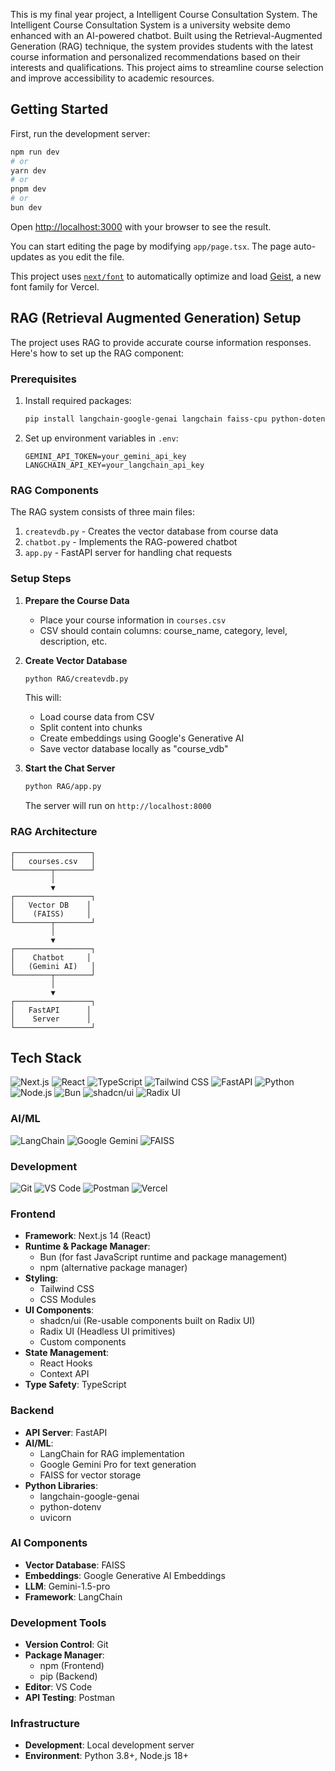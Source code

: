 This is my final year project, a Intelligent Course Consultation System. The Intelligent Course Consultation System is a university website demo enhanced with an AI-powered chatbot. Built using the Retrieval-Augmented Generation (RAG) technique, the system provides students with the latest course information and personalized recommendations based on their interests and qualifications. This project aims to streamline course selection and improve accessibility to academic resources.

## Getting Started

First, run the development server:

```bash
npm run dev
# or
yarn dev
# or
pnpm dev
# or
bun dev
```

Open [http://localhost:3000](http://localhost:3000) with your browser to see the result.

You can start editing the page by modifying `app/page.tsx`. The page auto-updates as you edit the file.

This project uses [`next/font`](https://nextjs.org/docs/app/building-your-application/optimizing/fonts) to automatically optimize and load [Geist](https://vercel.com/font), a new font family for Vercel.

## RAG (Retrieval Augmented Generation) Setup

The project uses RAG to provide accurate course information responses. Here's how to set up the RAG component:

### Prerequisites

1. Install required packages:
   ```bash
   pip install langchain-google-genai langchain faiss-cpu python-dotenv
   ```

2. Set up environment variables in `.env`:
   ```
   GEMINI_API_TOKEN=your_gemini_api_key
   LANGCHAIN_API_KEY=your_langchain_api_key
   ```

### RAG Components

The RAG system consists of three main files:

1. `createvdb.py` - Creates the vector database from course data
2. `chatbot.py` - Implements the RAG-powered chatbot
3. `app.py` - FastAPI server for handling chat requests

### Setup Steps

1. **Prepare the Course Data**
   - Place your course information in `courses.csv`
   - CSV should contain columns: course_name, category, level, description, etc.

2. **Create Vector Database**
   ```bash
   python RAG/createvdb.py
   ```
   This will:
   - Load course data from CSV
   - Split content into chunks
   - Create embeddings using Google's Generative AI
   - Save vector database locally as "course_vdb"

3. **Start the Chat Server**
   ```bash
   python RAG/app.py
   ```
   The server will run on `http://localhost:8000`

### RAG Architecture

```
┌─────────────────┐
│   courses.csv   │
└────────┬────────┘
         │
         ▼
┌─────────────────┐
│   Vector DB    │
│    (FAISS)     │
└────────┬────────┘
         │
         ▼
┌─────────────────┐
│    Chatbot     │
│   (Gemini AI)   │
└────────┬────────┘
         │
         ▼
┌─────────────────┐
│   FastAPI      │
│    Server      │
└─────────────────┘
```


## Tech Stack

![Next.js](https://img.shields.io/badge/Next.js-14-black?style=flat&logo=next.js)
![React](https://img.shields.io/badge/React-18-blue?style=flat&logo=react)
![TypeScript](https://img.shields.io/badge/TypeScript-5-blue?style=flat&logo=typescript)
![Tailwind CSS](https://img.shields.io/badge/Tailwind_CSS-3-38B2AC?style=flat&logo=tailwind-css)
![FastAPI](https://img.shields.io/badge/FastAPI-0.104-009688?style=flat&logo=fastapi)
![Python](https://img.shields.io/badge/Python-3.8+-3776AB?style=flat&logo=python)
![Node.js](https://img.shields.io/badge/Node.js-18+-339933?style=flat&logo=node.js)
![Bun](https://img.shields.io/badge/Bun-1.0+-f9f1e1?style=flat&logo=bun)
![shadcn/ui](https://img.shields.io/badge/shadcn/ui-latest-black?style=flat)
![Radix UI](https://img.shields.io/badge/Radix_UI-latest-black?style=flat)

### AI/ML
![LangChain](https://img.shields.io/badge/LangChain-🦜-white?style=flat)
![Google Gemini](https://img.shields.io/badge/Google_Gemini-Pro-blue?style=flat&logo=google)
![FAISS](https://img.shields.io/badge/FAISS-Vector_DB-red?style=flat)

### Development
![Git](https://img.shields.io/badge/Git-F05032?style=flat&logo=git&logoColor=white)
![VS Code](https://img.shields.io/badge/VS_Code-007ACC?style=flat&logo=visual-studio-code)
![Postman](https://img.shields.io/badge/Postman-FF6C37?style=flat&logo=postman&logoColor=white)
![Vercel](https://img.shields.io/badge/Vercel-000000?style=flat&logo=vercel)

### Frontend
- **Framework**: Next.js 14 (React)
- **Runtime & Package Manager**: 
  - Bun (for fast JavaScript runtime and package management)
  - npm (alternative package manager)
- **Styling**: 
  - Tailwind CSS
  - CSS Modules
- **UI Components**: 
  - shadcn/ui (Re-usable components built on Radix UI)
  - Radix UI (Headless UI primitives)
  - Custom components
- **State Management**: 
  - React Hooks
  - Context API
- **Type Safety**: TypeScript

### Backend
- **API Server**: FastAPI
- **AI/ML**:
  - LangChain for RAG implementation
  - Google Gemini Pro for text generation
  - FAISS for vector storage
- **Python Libraries**:
  - langchain-google-genai
  - python-dotenv
  - uvicorn

### AI Components
- **Vector Database**: FAISS
- **Embeddings**: Google Generative AI Embeddings
- **LLM**: Gemini-1.5-pro
- **Framework**: LangChain

### Development Tools
- **Version Control**: Git
- **Package Manager**: 
  - npm (Frontend)
  - pip (Backend)
- **Editor**: VS Code
- **API Testing**: Postman

### Infrastructure
- **Development**: Local development server
- **Environment**: Python 3.8+, Node.js 18+
